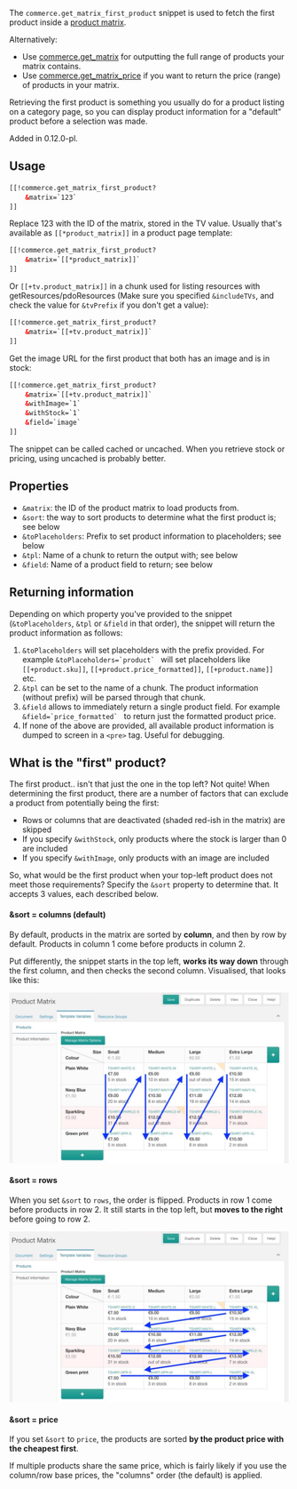 The `commerce.get_matrix_first_product` snippet is used to fetch the first product inside a [product matrix](../Product_Catalog/Product_Matrix). 

Alternatively:

- Use [commerce.get_matrix](get_matrix) for outputting the full range of products your matrix contains. 
- Use [commerce.get_matrix_price](get_matrix_price) if you want to return the price (range) of products in your matrix.

Retrieving the first product is something you usually do for a product listing on a category page, so you can display product information for a "default" product before a selection was made. 

Added in 0.12.0-pl.

## Usage

```` html
[[!commerce.get_matrix_first_product? 
    &matrix=`123`
]]
````

Replace 123 with the ID of the matrix, stored in the TV value. Usually that's available as `[[*product_matrix]]` in a product page template:

```` html
[[!commerce.get_matrix_first_product? 
    &matrix=`[[*product_matrix]]`
]]
````

Or `[[+tv.product_matrix]]` in a chunk used for listing resources with getResources/pdoResources (Make sure you specified `&includeTVs`, and check the value for `&tvPrefix` if you don't get a value):

```` html
[[!commerce.get_matrix_first_product? 
    &matrix=`[[+tv.product_matrix]]`
]]
````

Get the image URL for the first product that both has an image and is in stock:

````html
[[!commerce.get_matrix_first_product?
    &matrix=`[[+tv.product_matrix]]`
    &withImage=`1`
    &withStock=`1`
    &field=`image`
]]
````

The snippet can be called cached or uncached. When you retrieve stock or pricing, using uncached is probably better. 

## Properties

- `&matrix`: the ID of the product matrix to load products from. 
- `&sort`: the way to sort products to determine what the first product is; see below
- `&toPlaceholders`: Prefix to set product information to placeholders; see below
- `&tpl`: Name of a chunk to return the output with; see below
- `&field`: Name of a product field to return; see below

## Returning information

Depending on which property you've provided to the snippet (`&toPlaceholders`, `&tpl` or `&field` in that order), the snippet will return the product information as follows:

1. `&toPlaceholders` will set placeholders with the prefix provided. For example ```&toPlaceholders=`product` ``` will set placeholders like `[[+product.sku]]`, `[[+product.price_formatted]]`, `[[+product.name]]` etc.
2. `&tpl` can be set to the name of a chunk. The product information (without prefix) will be parsed through that chunk. 
3. `&field` allows to immediately return a single product field. For example ```&field=`price_formatted` ``` to return just the formatted product price.
4. If none of the above are provided, all available product information is dumped to screen in a `<pre>` tag. Useful for debugging. 

## What is the "first" product?

The first product.. isn't that just the one in the top left? Not quite! When determining the first product, there are a number of factors that can exclude a product from potentially being the first:

- Rows or columns that are deactivated (shaded red-ish in the matrix) are skipped
- If you specify `&withStock`, only products where the stock is larger than 0 are included
- If you specify `&withImage`, only products with an image are included

So, what would be the first product when your top-left product does not meet those requirements? Specify the `&sort` property to determine that. It accepts 3 values, each described below. 

#### &sort = columns (default)

By default, products in the matrix are sorted by **column**, and then by row by default. Products in column 1 come before products in column 2. 

Put differently, the snippet starts in the top left, **works its way down** through the first column, and then checks the second column. Visualised, that looks like this:

![Product Matrix sorted by column, then row](../../images/products/matrix-first-order.jpg)

#### &sort = rows

When you set `&sort` to `rows`, the order is flipped. Products in row 1 come before products in row 2. It still starts in the top left, but **moves to the right** before going to row 2. 

![Product Matrix sorted by row, then column](../../images/products/matrix-first-order-rows.jpeg)

#### &sort = price

If you set `&sort` to `price`, the products are sorted **by the product price with the cheapest first**. 

If multiple products share the same price, which is fairly likely if you use the column/row base prices, the "columns" order (the default) is applied.   

